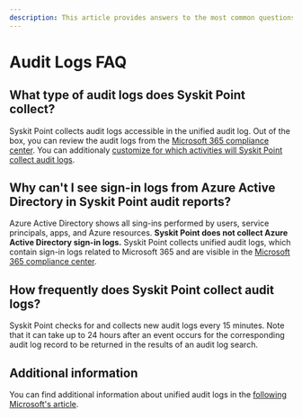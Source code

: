 ```yaml
---
description: This article provides answers to the most common questions regarding audit logs in Syskit Point. 
---
```


# Audit Logs FAQ

## What type of audit logs does Syskit Point collect?

Syskit Point collects audit logs accessible in the unified audit log. Out of the box, you can review the audit logs from the [Microsoft 365 compliance center](https://compliance.microsoft.com/auditlogsearch).
You can additionaly [customize for which activities will Syskit Point collect audit logs](../setup/configuration/customize/customize-audit-logs-collection.md).

## Why can't I see sign-in logs from Azure Active Directory in Syskit Point audit reports?

Azure Active Directory shows all sing-ins performed by users, service principals, apps, and Azure resources.
**Syskit Point does not collect Azure Active Directory sign-in logs.** 
Syskit Point collects unified audit logs, which contain sign-in logs related to Microsoft 365 and are visible in the [Microsoft 365 compliance center](https://compliance.microsoft.com/auditlogsearch).

## How frequently does Syskit Point collect audit logs?

Syskit Point checks for and collects new audit logs every 15 minutes. 
Note that it can take up to 24 hours after an event occurs for the corresponding audit log record to be returned in the results of an audit log search. 

## Additional information

You can find additional information about unified audit logs in the [following Microsoft's article](https://docs.microsoft.com/en-us/microsoft-365/compliance/search-the-audit-log-in-security-and-compliance?view=o365-worldwide).